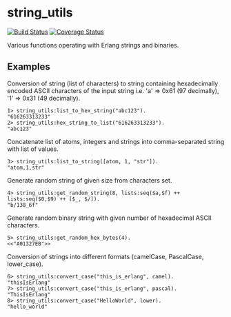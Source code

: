 # string_utils

[![Build Status](https://travis-ci.org/relayr/erl-string-utils.svg?branch=master)](https://travis-ci.org/relayr/erl-string-utils) [![Coverage Status](https://coveralls.io/repos/github/relayr/erl-string-utils/badge.svg?branch=master)](https://coveralls.io/github/relayr/erl-string-utils?branch=master)

Various functions operating with Erlang strings and binaries.

## Examples

Conversion of string (list of characters) to string containing hexadecimally encoded ASCII characters of the input string
i.e. 'a' => 0x61 (97 decimally), '1' => 0x31 (49 decimally).

```
1> string_utils:list_to_hex_string("abc123").
"616263313233"
2> string_utils:hex_string_to_list("616263313233").
"abc123"
```

Concatenate list of atoms, integers and strings into comma-separated string with list of values.
```
3> string_utils:list_to_string([atom, 1, "str"]).
"atom,1,str"
```

Generate random string of given size from characters set.
```
4> string_utils:get_random_string(8, lists:seq($a,$f) ++ lists:seq($0,$9) ++ [$_, $/]).
"b/138_6f"
```

Generate random binary string with given number of hexadecimal ASCII characters.
```
5> string_utils:get_random_hex_bytes(4).
<<"A01327EB">>
```

Conversion of strings into different formats (camelCase, PascalCase, lower_case).
```
6> string_utils:convert_case("this_is_erlang", camel).
"thisIsErlang"
7> string_utils:convert_case("this_is_erlang", pascal).
"ThisIsErlang"
8> string_utils:convert_case("HelloWorld", lower).
"hello_world"
```

